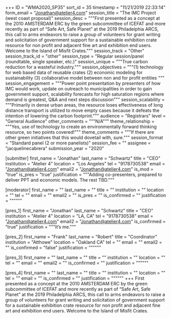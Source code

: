 +++
ID = "WMA2020_SP35"
sort_id = 35
timestamp = "11/21/2019 22:33:14"
form_email = "Jonathan@atelier4.com"
session_title = "The IMC Project (west coast proposal)"
session_desc = """First presented as a concept at the 2010 AMSTERDAM ERC by the green subcommittee of ICEFAT and more recently as part of “Safe Art, Safe Planet” at the 2019 Philadelphia ARCS, this call to arms endeavors to raise a group of volunteers for grant writing and solicitation of government support for a sustainable exhibition crate resource for non profit and adjacent fine art and exhibition end users. Welcome to the Island of Misfit Crates."""
session_track = "Other"
session_track_id = "other"
session_type = "Regular session/panel (roundtable, single speaker, etc.)"
session_unique = """True carbon reduction for a wasteful industry."""
session_objectives = """(1) technology for web based data of reusable crates (2) economic modeling for sustainability (3) collaborative model between non and for profit entities """
session_engagement = """Power point presentation by presenters of how IMC would work, update on outreach to municipalities in order to gain government support, scalability forecasts for high saturation regions where demand is greatest, Q&A and next steps discussion"""
session_scalability = """Primarily in dense urban areas, the resource loses effectiveness of long distance transport is utilized to move empty cases because it defeats the intention of lowering the carbon footprint."""
audience = "Registrars"
level = "General Audience"
other_comments = """N/A"""
theme_relationship = """Yes, use of technology to create an environmentally forward thinking resource, so two points covered!"""
theme_comments = """If there are other green initiatives that this would dovetail with, sure."""
session_format = "Standard panel (2 or more panelists)"
session_fee = ""
assignee = "jacquelinecabrera"
submission_year = "2020"

[submitter]
first_name = "Jonathan"
last_name = "Schwartz"
title = "CEO"
institution = "Atelier 4"
location = "Los Angeles"
tel = "9178730538"
email = "Jonathan@atelier4.com"
email2 = "Jonathan@atelier4.com"
is_mod = "true"
is_pres = "true"
justification = """Adding co-presenters, prepared to deliver PPT and economic models. The rest TBD."""

[moderator]
first_name = ""
last_name = ""
title = ""
institution = ""
location = ""
tel = ""
email = ""
email2 = ""
is_pres = ""
is_confirmed = ""
justification = """"""

[pres_1]
first_name = "Jonathan"
last_name = "Schwartz"
title = "CEO"
institution = "Atelier 4"
location = "LA, CA"
tel = "9178730538"
email = "Jonathan@atelier4.com"
email2 = "Jonathan@atelier4.com"
is_confirmed = "true"
justification = """It’s me."""

[pres_2]
first_name = "Frank"
last_name = "Robert"
title = "Coordinator"
institution = "Atthowe"
location = "Oakland CA"
tel = ""
email = ""
email2 = ""
is_confirmed = "false"
justification = """"""

[pres_3]
first_name = ""
last_name = ""
title = ""
institution = ""
location = ""
tel = ""
email = ""
email2 = ""
is_confirmed = ""
justification = """"""

[pres_4]
first_name = ""
last_name = ""
title = ""
institution = ""
location = ""
tel = ""
email = ""
is_confirmed = ""
justification = """"""
+++
First presented as a concept at the 2010 AMSTERDAM ERC by the green subcommittee of ICEFAT and more recently as part of “Safe Art, Safe Planet” at the 2019 Philadelphia ARCS, this call to arms endeavors to raise a group of volunteers for grant writing and solicitation of government support for a sustainable exhibition crate resource for non profit and adjacent fine art and exhibition end users. Welcome to the Island of Misfit Crates.